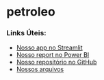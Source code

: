 # petroleo

### Links Úteis:
- [Nosso app no Streamlit](https://petroleo-ptp3vt6vxu7u2psoipv49b.streamlit.app/)
- [Nosso report no Power BI](https://app.powerbi.com/links/SkSXFlDcuV?ctid=11dbbfe2-89b8-4549-be10-cec364e59551&pbi_source=linkShare)
- [Nosso repositório no GitHub](https://github.com/ltbatis/petroleo)
- [Nossos arquivos](https://drive.proton.me/urls/V3FRMY1X6C#WA4wi6NN8DPi)
